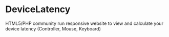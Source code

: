 # DeviceLatency
HTML5/PHP community run responsive website to view and calculate your device latency (Controller, Mouse, Keyboard)
